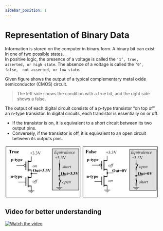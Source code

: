 ```yaml
---
sidebar_position: 1
---
```


# Representation of Binary Data
Information is stored on the computer in binary form. A binary bit can exist in one of two possible states.  
In positive logic, the presence of a voltage is called the `‘1’, true, asserted, or high state`. The absence of a voltage is called the `‘0’, false,  not asserted, or low state`.

Given figure shows the output of a typical complementary metal oxide semiconductor (CMOS) circuit.  
> The left side shows the condition with a true bit, and the right side shows a false. 

The output of each digital circuit consists of a p-type transistor “on top of” an n-type transistor. In digital circuits, each transistor is essentially on or off. 
* If the transistor is on, it is equivalent to a short circuit between its two output pins. 
* Conversely, if the transistor is off, it is equivalent to an open circuit between its outputs pins.

![Digital logic](/img/binarybittf.png)

## Video for better understanding

[![Watch the video](https://img.youtube.com/vi/B3W912SaNvI/hqdefault.jpg)](https://youtu.be/B3W912SaNvI)

